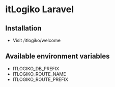 # itLogiko Laravel

## Installation

- Visit /itlogiko/welcome

## Available environment variables

- ITLOGIKO_DB_PREFIX
- ITLOGIKO_ROUTE_NAME
- ITLOGIKO_ROUTE_PREFIX
